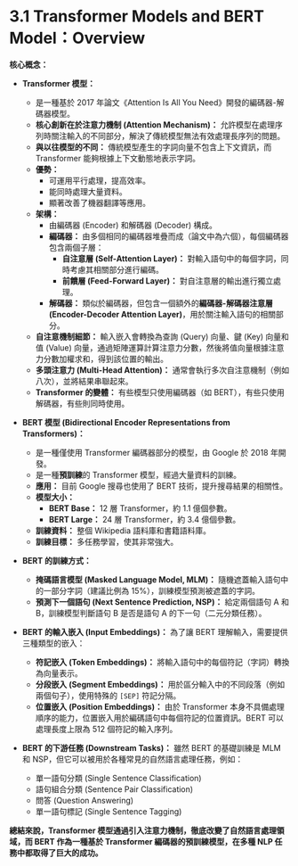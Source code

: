 # 3.1 Transformer Models and BERT Model：Overview

**核心概念：**

- **Transformer 模型：**
    
    - 是一種基於 2017 年論文《Attention Is All You Need》開發的編碼器-解碼器模型。
    - **核心創新在於注意力機制 (Attention Mechanism)：** 允許模型在處理序列時關注輸入的不同部分，解決了傳統模型無法有效處理長序列的問題。
    - **與以往模型的不同：** 傳統模型產生的字詞向量不包含上下文資訊，而 Transformer 能夠根據上下文動態地表示字詞。
    - **優勢：**
        - 可運用平行處理，提高效率。
        - 能同時處理大量資料。
        - 顯著改善了機器翻譯等應用。
    - **架構：**
        - 由編碼器 (Encoder) 和解碼器 (Decoder) 構成。
        - **編碼器：** 由多個相同的編碼器堆疊而成（論文中為六個），每個編碼器包含兩個子層：
            - **自注意層 (Self-Attention Layer)：** 對輸入語句中的每個字詞，同時考慮其相關部分進行編碼。
            - **前饋層 (Feed-Forward Layer)：** 對自注意層的輸出進行獨立處理。
        - **解碼器：** 類似於編碼器，但包含一個額外的**編碼器-解碼器注意層 (Encoder-Decoder Attention Layer)**，用於關注輸入語句的相關部分。
    - **自注意機制細節：** 輸入嵌入會轉換為查詢 (Query) 向量、鍵 (Key) 向量和值 (Value) 向量，通過矩陣運算計算注意力分數，然後將值向量根據注意力分數加權求和，得到該位置的輸出。
    - **多頭注意力 (Multi-Head Attention)：** 通常會執行多次自注意機制（例如八次），並將結果串聯起來。
    - **Transformer 的變體：** 有些模型只使用編碼器（如 BERT），有些只使用解碼器，有些則同時使用。
- **BERT 模型 (Bidirectional Encoder Representations from Transformers)：**
    
    - 是一種僅使用 Transformer 編碼器部分的模型，由 Google 於 2018 年開發。
    - 是一種**預訓練**的 Transformer 模型，經過大量資料的訓練。
    - **應用：** 目前 Google 搜尋也使用了 BERT 技術，提升搜尋結果的相關性。
    - **模型大小：**
        - **BERT Base：** 12 層 Transformer，約 1.1 億個參數。
        - **BERT Large：** 24 層 Transformer，約 3.4 億個參數。
    - **訓練資料：** 整個 Wikipedia 語料庫和書籍語料庫。
    - **訓練目標：** 多任務學習，使其非常強大。
- **BERT 的訓練方式：**
    
    - **掩碼語言模型 (Masked Language Model, MLM)：** 隨機遮蓋輸入語句中的一部分字詞（建議比例為 15%），訓練模型預測被遮蓋的字詞。
    - **預測下一個語句 (Next Sentence Prediction, NSP)：** 給定兩個語句 A 和 B，訓練模型判斷語句 B 是否是語句 A 的下一句（二元分類任務）。
- **BERT 的輸入嵌入 (Input Embeddings)：** 為了讓 BERT 理解輸入，需要提供三種類型的嵌入：
    
    - **符記嵌入 (Token Embeddings)：** 將輸入語句中的每個符記（字詞）轉換為向量表示。
    - **分段嵌入 (Segment Embeddings)：** 用於區分輸入中的不同段落（例如兩個句子），使用特殊的 `[SEP]` 符記分隔。
    - **位置嵌入 (Position Embeddings)：** 由於 Transformer 本身不具備處理順序的能力，位置嵌入用於編碼語句中每個符記的位置資訊。BERT 可以處理長度上限為 512 個符記的輸入序列。
- **BERT 的下游任務 (Downstream Tasks)：** 雖然 BERT 的基礎訓練是 MLM 和 NSP，但它可以被用於各種常見的自然語言處理任務，例如：
    
    - 單一語句分類 (Single Sentence Classification)
    - 語句組合分類 (Sentence Pair Classification)
    - 問答 (Question Answering)
    - 單一語句標記 (Single Sentence Tagging)

**總結來說，Transformer 模型通過引入注意力機制，徹底改變了自然語言處理領域，而 BERT 作為一種基於 Transformer 編碼器的預訓練模型，在多種 NLP 任務中都取得了巨大的成功。**